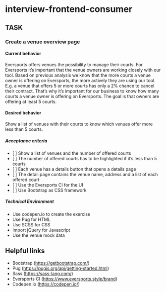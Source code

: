 # interview-frontend-consumer

## TASK

### Create a venue overview page

#### Current behavior
Eversports offers venues the possibility to manage their courts. For Eversports it’s important that the venue owners are working closely with our tool. Based on previous analysis we know that the more courts a venue owner is offering on Eversports, the more actively they are using our tool. E.g. a venue that offers 5 or more courts has only a 2% chance to cancel their contract. That’s why it’s important for our business to know how many courts a venue owner is offering on Eversports. The goal is that owners are offering at least 5 courts.

#### Desired behavior
Show a list of venues with their courts to know which venues offer more less than 5 courts.

##### Acceptance criteria
- [ ] Show a list of venues and the number of offered courts
- [ ] The number of offered courts has to be highlighted if it’s less than 5 courts
- [ ] Each venue has a details button that opens a details page
- [ ] The detail page contains the venue name, address and a list of each offered court
- [ ] Use the Eversports CI for the UI
- [ ] Use Bootstrap as CSS framework

##### Technical Environment
- Use codepen.io to create the exercise
- Use Pug for HTML
- Use SCSS for CSS
- Import jQuery for Javascript
- Use the venue mock data

## Helpful links
- Bootstrap (https://getbootstrap.com/)
- Pug (https://pugjs.org/api/getting-started.html)
- Sass (https://sass-lang.com/)
- Eversports CI (https://www.eversports.style/brand)
- Codepen.io (https://codepen.io/)
